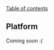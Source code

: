 [Table of contents](https://github.com/smile-mobile/cordovapush/tree/master/server/docs#table-of-contents)

## Platform

Coming soon :(